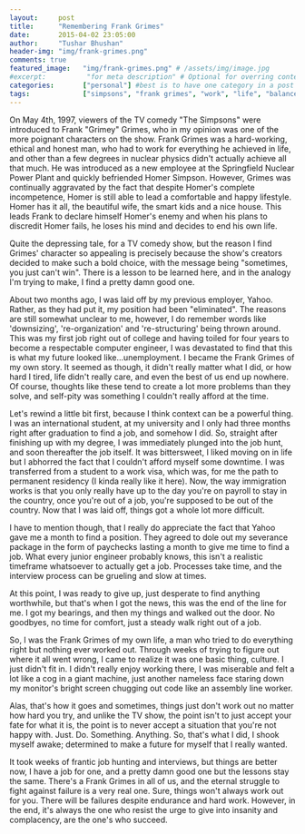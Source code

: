 ```yaml
---
layout:     post
title:      "Remembering Frank Grimes"
date:       2015-04-02 23:05:00
author:     "Tushar Bhushan"
header-img: "img/frank-grimes.png"
comments: true
featured_image:   "img/frank-grimes.png" # /assets/img/image.jpg
#excerpt:          "for meta description" # Optional for overring content excerpt
categories:       ["personal"] #best is to have one category in a post
tags:             ["simpsons", "frank grimes", "work", "life", "balance"] #you can have several post tags
---
```

On May 4th, 1997, viewers of the TV comedy "The Simpsons" were introduced to Frank "Grimey" Grimes, who in my opinion was one of the more poignant characters on the show. Frank Grimes was a hard-working, ethical and honest man, who had to work for everything he achieved in life, and other than a few degrees in nuclear physics didn't actually achieve all that much. He was introduced as a new employee at the Springfield Nuclear Power Plant and quickly befriended Homer Simpson. However, Grimes was continually aggravated by the fact that despite Homer's complete incompetence, Homer is still able to lead a comfortable and happy lifestyle. Homer has it all, the beautiful wife, the smart kids and a nice house. This leads Frank to declare himself Homer's enemy and when his plans to discredit Homer fails, he loses his mind and decides to end his own life.

Quite the depressing tale, for a TV comedy show, but the reason I find Grimes' character so appealing is precisely because the show's creators decided to make such a bold choice, with the message being "sometimes, you just can't win". There is a lesson to be learned here, and in the analogy I'm trying to make, I find a pretty damn good one.

About two months ago, I was laid off by my previous employer, Yahoo. Rather, as they had put it, my position had been "eliminated". The reasons are still somewhat unclear to me, however, I do remember words like 'downsizing', 're-organization' and 're-structuring' being thrown around. This was my first job right out of college and having toiled for four years to become a respectable computer engineer, I was devastated to find that this is what my future looked like...unemployment. I became the Frank Grimes of my own story. It seemed as though, it didn't really matter what I did, or how hard I tired, life didn't really care, and even the best of us end up nowhere. Of course, thoughts like these tend to create a lot more problems than they solve, and self-pity was something I couldn't really afford at the time.

Let's rewind a little bit first, because I think context can be a powerful thing. I was an international student, at my university and I only had three months right after graduation to find a job, and somehow I did. So, straight after finishing up with my degree, I was immediately plunged into the job hunt, and soon thereafter the job itself. It was bittersweet, I liked moving on in life but I abhorred the fact that I couldn't afford myself some downtime. I was transferred from a student to a work visa, which was, for me the path to permanent residency (I kinda really like it here). Now, the way immigration works is that you only really have up to the day you're on payroll to stay in the country, once you're out of a job, you're supposed to be out of the country. Now that I was laid off, things got a whole lot more difficult.

I have to mention though, that I really do appreciate the fact that Yahoo gave me a month to find a position. They agreed to dole out my severance package in the form of paychecks lasting a month to give me time to find a job. What every junior engineer probably knows, this isn't a realistic timeframe whatsoever to actually get a job. Processes take time, and the interview process can be grueling and slow at times.

At this point, I was ready to give up, just desperate to find anything worthwhile, but that's when I got the news, this was the end of the line for me. I got my bearings, and then my things and walked out the door. No goodbyes, no time for comfort, just a steady walk right out of a job.  

So, I was the Frank Grimes of my own life, a man who tried to do everything right but nothing ever worked out. Through weeks of trying to figure out where it all went wrong, I came to realize it was one basic thing, culture. I just didn't fit in. I didn't really enjoy working there, I was miserable and felt a lot like a cog in a giant machine, just another nameless face staring down my monitor's bright screen chugging out code like an assembly line worker. 

Alas, that's how it goes and sometimes, things just don't work out no matter how hard you try, and unlike the TV show, the point isn't to just accept your fate for what it is, the point is to never accept a situation that you're not happy with. Just. Do. Something. Anything. So, that's what I did, I shook myself awake; determined to make a future for myself that I really wanted.

It took weeks of frantic job hunting and interviews, but things are better now, I have a job for one, and a pretty damn good one but the lessons stay the same. There's a Frank Grimes in all of us, and the eternal struggle to fight against failure is a very real one. Sure, things won't always work out for you. There will be failures despite endurance and hard work. However, in the end, it's always the one who resist the urge to give into insanity and complacency, are the one's who succeed.
